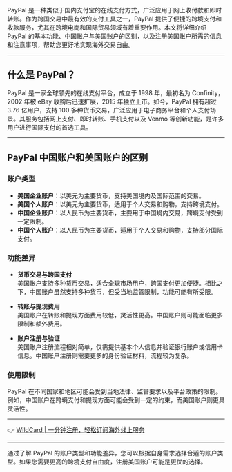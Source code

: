 PayPal 是一种类似于国内支付宝的在线支付方式，广泛应用于网上收付款和即时转账。作为跨国交易中最有效的支付工具之一，PayPal 提供了便捷的跨境支付和收款服务，尤其在跨境电商和国际贸易领域有着重要作用。本文将详细介绍 PayPal 的基本功能、中国账户与美国账户的区别，以及注册美国账户所需的信息和注意事项，帮助您更好地实现海外交易自由。

---

## 什么是 PayPal？

PayPal 是一家全球领先的在线支付平台，成立于 1998 年，最初名为 Confinity，2002 年被 eBay 收购后迅速扩展，2015 年独立上市。如今，PayPal 拥有超过 3.76 亿用户，支持 100 多种货币交易，广泛应用于电子商务平台和个人支付场景。其服务包括网上支付、即时转账、手机支付以及 Venmo 等创新功能，是许多用户进行国际支付的首选工具。

---

## PayPal 中国账户和美国账户的区别

### 账户类型

- **美国企业账户**：以美元为主要货币，支持美国境内及国际范围的交易。
- **美国个人账户**：以美元为主要货币，适用于个人交易和购物，支持跨境支付。
- **中国企业账户**：以人民币为主要货币，主要用于中国境内交易，跨境支付受到一定限制。
- **中国个人账户**：以人民币为主要货币，适用于个人交易和购物，支持部分国际支付。

### 功能差异

- **货币交易与跨国支付**  
  美国账户支持多种货币交易，适合全球市场用户，跨国支付更加便捷。相比之下，中国账户虽然支持多种货币，但受当地监管限制，功能可能有所受限。

- **转账与提现费用**  
  美国账户在转账和提现方面费用较低，灵活性更高。中国账户则可能面临更多限制和额外费用。

- **账户注册与验证**  
  美国账户注册流程相对简单，仅需提供基本个人信息并验证银行账户或信用卡信息。中国账户注册则需要更多的身份验证材料，流程较为复杂。

### 使用限制

PayPal 在不同国家和地区可能会受到当地法律、监管要求以及平台政策的限制。例如，中国账户在跨境支付和提现方面可能会受到一定的约束，而美国账户则更具灵活性。

---

👉 [WildCard | 一分钟注册，轻松订阅海外线上服务](https://bit.ly/bewildcard)

---

通过了解 PayPal 的账户类型和功能差异，您可以根据自身需求选择合适的账户类型。如果您需要更高的跨境支付自由度，注册美国账户可能是更优的选择。